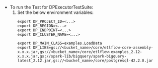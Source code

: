 - To run the Test for DPExecutorTestSuite: 
  1. Set the below environment variables: 
     ```
     export DP_PROJECT_ID=<...>
     export DP_REGION=<...>
     export DP_ENDPOINT=<...>
     export DP_CLUSTER_NAME=<...>

     export DP_MAIN_CLASS=examples.LoadData
     export DP_LIBS=gs://<bucket_name>/core/etlflow-core-assembly-x.x.x.jar,gs://<bucket_name>/core/etlflow-examples_2.12-x.x.x.jar,gs://spark-lib/bigquery/spark-bigquery-latest_2.12.jar,gs://<bucket_name>/core/postgresql-42.2.8.jar
     ```   
